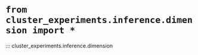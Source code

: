 # `from cluster_experiments.inference.dimension import *`

::: cluster_experiments.inference.dimension
